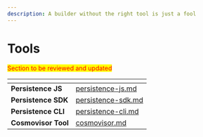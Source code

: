 ```yaml
---
description: A builder without the right tool is just a fool
---
```


# Tools

<mark style="color:red;">Section to be reviewed and updated</mark>

<table data-card-size="large" data-view="cards"><thead><tr><th></th><th data-hidden data-card-target data-type="content-ref"></th></tr></thead><tbody><tr><td><strong>Persistence JS</strong></td><td><a href="persistence-js.md">persistence-js.md</a></td></tr><tr><td><strong>Persistence SDK</strong></td><td><a href="persistence-sdk.md">persistence-sdk.md</a></td></tr><tr><td><strong>Persistence CLI</strong></td><td><a href="persistence-cli.md">persistence-cli.md</a></td></tr><tr><td><strong>Cosmovisor Tool</strong></td><td><a href="cosmovisor.md">cosmovisor.md</a></td></tr></tbody></table>
